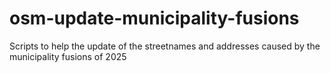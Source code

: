 # osm-update-municipality-fusions
Scripts to help the update of the streetnames and addresses caused by the municipality fusions of 2025
